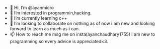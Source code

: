 - 👋 Hi, I’m @ayanmicro
- 👀 I’m interested in programmin,hacking.
- 🌱 I’m currently learning c++
- 💞️ I’m looking to collaborate on nothing as of now i am new and looking forward to learn as much as i can.
- 📫 How to reach me msg me on insta(ayanchaudhary1755)
I am new to pragramming so every advice is appreciated<3.
